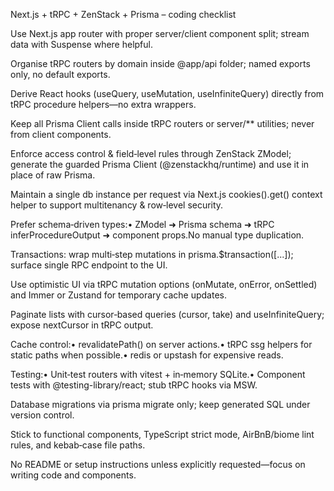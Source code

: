 Next.js + tRPC + ZenStack + Prisma – coding checklist

Use Next.js app router with proper server/client component split; stream data with Suspense where helpful.

Organise tRPC routers by domain inside @app/api folder; named exports only, no default exports.

Derive React hooks (useQuery, useMutation, useInfiniteQuery) directly from tRPC procedure helpers—no extra wrappers.

Keep all Prisma Client calls inside tRPC routers or server/** utilities; never from client components.

Enforce access control & field‑level rules through ZenStack ZModel; generate the guarded Prisma Client (@zenstackhq/runtime) and use it in place of raw Prisma.

Maintain a single db instance per request via Next.js cookies().get() context helper to support multitenancy & row‑level security.

Prefer schema‑driven types:• ZModel ➜ Prisma schema ➜ tRPC inferProcedureOutput ➜ component props.No manual type duplication.

Transactions: wrap multi‑step mutations in prisma.$transaction([...]); surface single RPC endpoint to the UI.

Use optimistic UI via tRPC mutation options (onMutate, onError, onSettled) and Immer or Zustand for temporary cache updates.

Paginate lists with cursor‑based queries (cursor, take) and useInfiniteQuery; expose nextCursor in tRPC output.

Cache control:• revalidatePath() on server actions.• tRPC ssg helpers for static paths when possible.• redis or upstash for expensive reads.

Testing:• Unit‑test routers with vitest + in‑memory SQLite.• Component tests with @testing-library/react; stub tRPC hooks via MSW.

Database migrations via prisma migrate only; keep generated SQL under version control.

Stick to functional components, TypeScript strict mode, AirBnB/biome lint rules, and kebab‑case file paths.

No README or setup instructions unless explicitly requested—focus on writing code and components.

